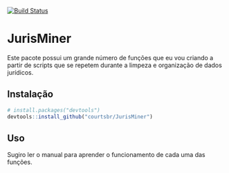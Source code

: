 
[![Build
Status](https://travis-ci.org/courtsbr/JurisMiner.svg?branch=master)](https://travis-ci.org/courtsbr/JurisMiner)

# JurisMiner

Este pacote possui um grande número de funções que eu vou criando a
partir de scripts que se repetem durante a limpeza e organização de
dados jurídicos.

## Instalação

``` r
# install.packages("devtools")
devtools::install_github("courtsbr/JurisMiner")
```

## Uso

Sugiro ler o manual para aprender o funcionamento de cada uma das
funções.
